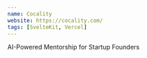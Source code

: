 ```yaml
---
name: Cocality
website: https://cocality.com/
tags: [SvelteKit, Vercel]
---
```

AI-Powered Mentorship for Startup Founders